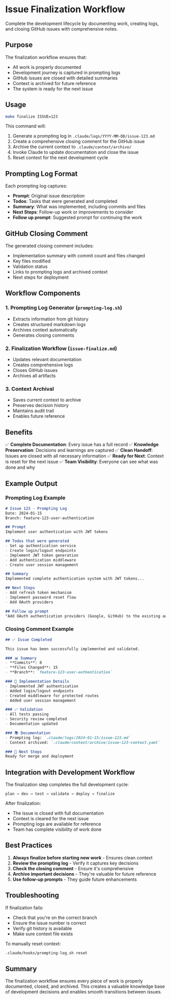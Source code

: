 # Issue Finalization Workflow

Complete the development lifecycle by documenting work, creating logs, and closing GitHub issues with comprehensive notes.

## Purpose

The finalization workflow ensures that:
- All work is properly documented
- Development journey is captured in prompting logs
- GitHub issues are closed with detailed summaries
- Context is archived for future reference
- The system is ready for the next issue

## Usage

```bash
make finalize ISSUE=123
```

This command will:
1. Generate a prompting log in `.claude/logs/YYYY-MM-DD/issue-123.md`
2. Create a comprehensive closing comment for the GitHub issue
3. Archive the current context to `.claude/context/archive/`
4. Invoke Claude to update documentation and close the issue
5. Reset context for the next development cycle

## Prompting Log Format

Each prompting log captures:
- **Prompt**: Original issue description
- **Todos**: Tasks that were generated and completed
- **Summary**: What was implemented, including commits and files
- **Next Steps**: Follow-up work or improvements to consider
- **Follow up prompt**: Suggested prompt for continuing the work

## GitHub Closing Comment

The generated closing comment includes:
- Implementation summary with commit count and files changed
- Key files modified
- Validation status
- Links to prompting logs and archived context
- Next steps for deployment

## Workflow Components

### 1. Prompting Log Generator (`prompting-log.sh`)
- Extracts information from git history
- Creates structured markdown logs
- Archives context automatically
- Generates closing comments

### 2. Finalization Workflow (`issue-finalize.md`)
- Updates relevant documentation
- Creates comprehensive logs
- Closes GitHub issues
- Archives all artifacts

### 3. Context Archival
- Saves current context to archive
- Preserves decision history
- Maintains audit trail
- Enables future reference

## Benefits

✅ **Complete Documentation**: Every issue has a full record
✅ **Knowledge Preservation**: Decisions and learnings are captured
✅ **Clean Handoff**: Issues are closed with all necessary information
✅ **Ready for Next**: Context is reset for the next issue
✅ **Team Visibility**: Everyone can see what was done and why

## Example Output

### Prompting Log Example
```markdown
# Issue 123 - Prompting Log
Date: 2024-01-15
Branch: feature-123-user-authentication

## Prompt
Implement user authentication with JWT tokens

## Todos that were generated
- Set up authentication service
- Create login/logout endpoints
- Implement JWT token generation
- Add authentication middleware
- Create user session management

## Summary
Implemented complete authentication system with JWT tokens...

## Next Steps
- Add refresh token mechanism
- Implement password reset flow
- Add OAuth providers

## Follow up prompt
"Add OAuth authentication providers (Google, GitHub) to the existing auth system"
```

### Closing Comment Example
```markdown
## ✅ Issue Completed

This issue has been successfully implemented and validated.

### 📊 Summary
- **Commits**: 8
- **Files Changed**: 15
- **Branch**: `feature-123-user-authentication`

### 📝 Implementation Details
- Implemented JWT authentication
- Added login/logout endpoints
- Created middleware for protected routes
- Added user session management

### ✅ Validation
- All tests passing
- Security review completed
- Documentation updated

### 📚 Documentation
- Prompting log: `.claude/logs/2024-01-15/issue-123.md`
- Context archived: `.claude/context/archive/issue-123-context.yaml`

### 🚀 Next Steps
Ready for merge and deployment
```

## Integration with Development Workflow

The finalization step completes the full development cycle:

```
plan → dev → test → validate → deploy → finalize
```

After finalization:
- The issue is closed with full documentation
- Context is cleared for the next issue
- Prompting logs are available for reference
- Team has complete visibility of work done

## Best Practices

1. **Always finalize before starting new work** - Ensures clean context
2. **Review the prompting log** - Verify it captures key decisions
3. **Check the closing comment** - Ensure it's comprehensive
4. **Archive important decisions** - They're valuable for future reference
5. **Use follow-up prompts** - They guide future enhancements

## Troubleshooting

If finalization fails:
- Check that you're on the correct branch
- Ensure the issue number is correct
- Verify git history is available
- Make sure context file exists

To manually reset context:
```bash
.claude/hooks/prompting-log.sh reset
```

## Summary

The finalization workflow ensures every piece of work is properly documented, closed, and archived. This creates a valuable knowledge base of development decisions and enables smooth transitions between issues.